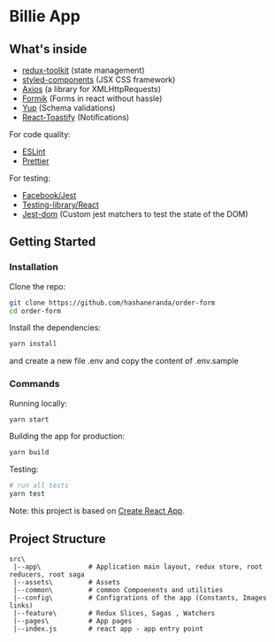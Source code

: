 # Billie App

## What's inside

- [redux-toolkit](https://github.com/reduxjs/redux-toolkit) (state management)
- [styled-components](https://github.com/styled-components/styled-components) (JSX CSS framework)
- [Axios](https://github.com/mzabriskie/axios) (a library for XMLHttpRequests)
- [Formik](https://github.com/formium/formik) (Forms in react without hassle)
- [Yup](https://github.com/jquense/yup) (Schema validations)
- [React-Toastify](https://github.com/fkhadra/react-toastify) (Notifications)

For code quality:

- [ESLint](https://github.com/eslint/eslint)
- [Prettier](https://github.com/prettier/prettier)

For testing:

- [Facebook/Jest](https://facebook.github.io/jest/)
- [Testing-library/React](https://testing-library.com/docs/react-testing-library/intro)
- [Jest-dom](https://github.com/testing-library/jest-dom) (Custom jest matchers to test the state of the DOM)

## Getting Started

### Installation

Clone the repo:

```bash
git clone https://github.com/hashaneranda/order-form
cd order-form
```

Install the dependencies:

```bash
yarn install
```

and create a new file .env and copy the content of .env.sample

### Commands

Running locally:

```bash
yarn start
```

Building the app for production:

```bash
yarn build
```

Testing:

```bash
# run all tests
yarn test

```

Note: this project is based on [Create React App](https://github.com/facebook/create-react-app).

## Project Structure

```
src\
 |--app\            # Application main layout, redux store, root reducers, root saga
 |--assets\         # Assets
 |--common\         # common Compoenents and utilities
 |--config\         # Configrations of the app (Constants, Images links)
 |--feature\        # Redux Slices, Sagas , Watchers
 |--pages\          # App pages
 |--index.js        # react app - app entry point
```
